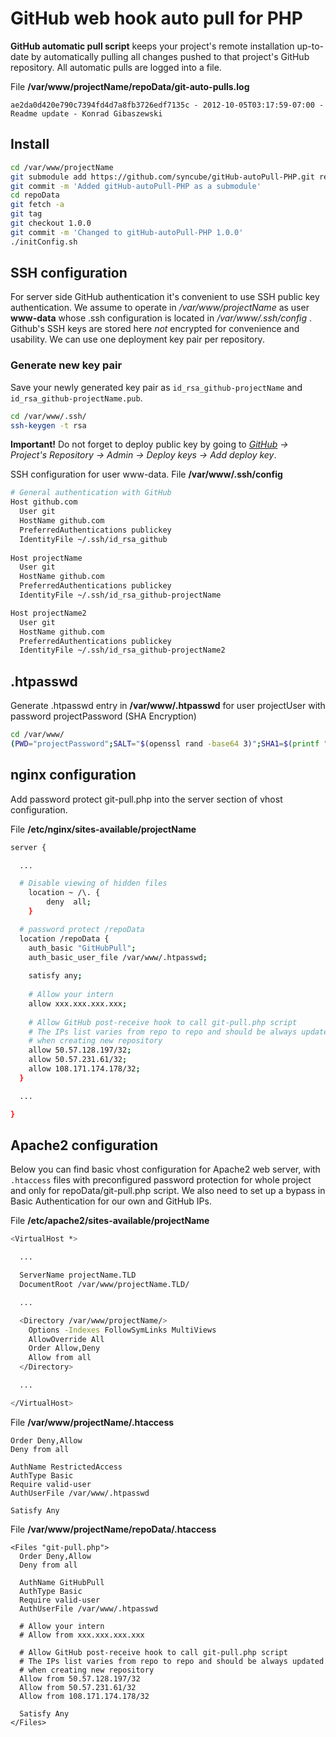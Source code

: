 # GitHub web hook auto pull for PHP

__GitHub automatic pull script__ keeps your project's remote installation up-to-date by automatically pulling all changes pushed to that project's GitHub repository. All automatic pulls are logged into a file.

File __/var/www/projectName/repoData/git-auto-pulls.log__
```log
ae2da0d420e790c7394fd4d7a8fb3726edf7135c - 2012-10-05T03:17:59-07:00 - Readme update - Konrad Gibaszewski
```

## Install

```bash
cd /var/www/projectName
git submodule add https://github.com/syncube/gitHub-autoPull-PHP.git repoData
git commit -m 'Added gitHub-autoPull-PHP as a submodule'
cd repoData
git fetch -a
git tag
git checkout 1.0.0
git commit -m 'Changed to gitHub-autoPull-PHP 1.0.0'
./initConfig.sh
```

## SSH configuration

For server side GitHub authentication it's convenient to use SSH public key authentication. We assume to operate in _/var/www/projectName_ as user __www-data__ whose .ssh configuration is located in _/var/www/.ssh/config_ . Github's SSH keys are stored here _not_ encrypted for convenience and usability. We can use one deployment key pair per repository.

### Generate new key pair
Save your newly generated key pair as ```id_rsa_github-projectName``` and ```id_rsa_github-projectName.pub```.

```bash
cd /var/www/.ssh/
ssh-keygen -t rsa
```

__Important!__ Do not forget to deploy public key by going to *[GitHub](https://github.com/) -> Project's Repository -> Admin -> Deploy keys -> Add deploy key*.

SSH configuration for user www-data. File __/var/www/.ssh/config__

```bash
# General authentication with GitHub
Host github.com
  User git
  HostName github.com
  PreferredAuthentications publickey
  IdentityFile ~/.ssh/id_rsa_github
      
Host projectName
  User git
  HostName github.com
  PreferredAuthentications publickey
  IdentityFile ~/.ssh/id_rsa_github-projectName

Host projectName2
  User git
  HostName github.com
  PreferredAuthentications publickey
  IdentityFile ~/.ssh/id_rsa_github-projectName2
```

## .htpasswd 
Generate .htpasswd entry in __/var/www/.htpasswd__ for user projectUser with password projectPassword (SHA Encryption)

```bash
cd /var/www/
(PWD="projectPassword";SALT="$(openssl rand -base64 3)";SHA1=$(printf "$PWD$SALT" | openssl dgst -binary -sha1 | sed 's#$#'"$SALT"'#' | base64);printf "projectUser:{SSHA}$SHA1\n" >> .htpasswd)
```

## nginx configuration

Add password protect git-pull.php into the server section of vhost configuration.

File __/etc/nginx/sites-available/projectName__

```bash
server {

  ...

  # Disable viewing of hidden files
    location ~ /\. {
        deny  all;
    }

  # password protect /repoData
  location /repoData {
    auth_basic "GitHubPull";
    auth_basic_user_file /var/www/.htpasswd;
    
    satisfy any;
    
    # Allow your intern
    allow xxx.xxx.xxx.xxx;
    
    # Allow GitHub post-receive hook to call git-pull.php script
    # The IPs list varies from repo to repo and should be always updated
    # when creating new repository
    allow 50.57.128.197/32;
    allow 50.57.231.61/32;
    allow 108.171.174.178/32;
  }

  ...

}
```

## Apache2 configuration

Below you can find basic vhost configuration for Apache2 web server, with ```.htaccess``` files with preconfigured password protection for whole project and only for repoData/git-pull.php script. We also need to set up a bypass in Basic Authentication for our own and GitHub IPs.

File __/etc/apache2/sites-available/projectName__

```bash
<VirtualHost *>

  ...

  ServerName projectName.TLD
  DocumentRoot /var/www/projectName.TLD/

  ...

  <Directory /var/www/projectName/>
    Options -Indexes FollowSymLinks MultiViews
    AllowOverride All
    Order Allow,Deny
    Allow from all
  </Directory>

  ...

</VirtualHost>
```

File __/var/www/projectName/.htaccess__

```htaccess
Order Deny,Allow
Deny from all

AuthName RestrictedAccess
AuthType Basic
Require valid-user
AuthUserFile /var/www/.htpasswd

Satisfy Any
```

File __/var/www/projectName/repoData/.htaccess__
```htaccess
<Files "git-pull.php">
  Order Deny,Allow
  Deny from all
  
  AuthName GitHubPull
  AuthType Basic
  Require valid-user
  AuthUserFile /var/www/.htpasswd
  
  # Allow your intern
  # Allow from xxx.xxx.xxx.xxx
  
  # Allow GitHub post-receive hook to call git-pull.php script
  # The IPs list varies from repo to repo and should be always updated
  # when creating new repository
  Allow from 50.57.128.197/32
  Allow from 50.57.231.61/32
  Allow from 108.171.174.178/32
  
  Satisfy Any
</Files>
```
